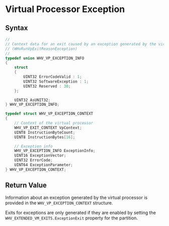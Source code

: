 # Virtual Processor Exception
## Syntax
```C
//
// Context data for an exit caused by an exception generated by the virtual processor
// (WHvRunVpExitReasonException)
//
typedef union WHV_VP_EXCEPTION_INFO
{
    struct
    {
        UINT32 ErrorCodeValid : 1;
        UINT32 SoftwareException : 1;
        UINT32 Reserved : 30;
    };

    UINT32 AsUNIT32;
} WHV_VP_EXCEPTION_INFO;

typedef struct WHV_VP_EXCEPTION_CONTEXT
{
    // Context of the virtual processor
    WHV_VP_EXIT_CONTEXT VpContext;
    UINT8 InstructionByteCount;
    UINT8 InstructionBytes[16];

    // Exception info
    WHV_VP_EXCEPTION_INFO ExceptionInfo;
    UINT16 ExceptionVector;
    UINT32 ErrorCode;
    UINT64 ExceptionParameter;
} WHV_VP_EXCEPTION_CONTEXT; 
```

## Return Value
Information about an exception generated by the virtual processor is provided in the `WHV_VP_EXCEPTION_CONTEXT` structure. 

Exits for exceptions are only generated if they are enabled by setting the `WHV_EXTENDED_VM_EXITS.ExceptionExit` property for the partition.